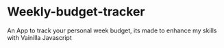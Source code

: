 # Weekly-budget-tracker
An App to track your personal week budget, its made to enhance my skills with Vainilla Javascript

